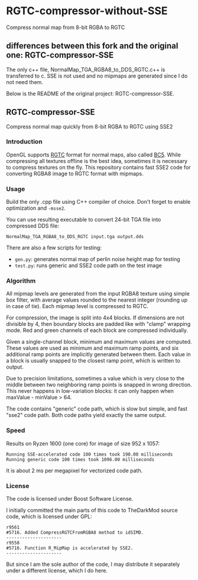# RGTC-compressor-without-SSE
Compress normal map from 8-bit RGBA to RGTC

## differences between this fork and the original one: RGTC-compressor-SSE
The only c++ file, NormalMap_TGA_RGBA8_to_DDS_RGTC.c++ is transferred to c. SSE is not used and no mipmaps are generated since I do not need them.

Below is the README of the original project: RGTC-compressor-SSE.

## RGTC-compressor-SSE
Compress normal map quickly from 8-bit RGBA to RGTC using SSE2

### Introduction

OpenGL supports [RGTC](https://www.khronos.org/opengl/wiki/Red_Green_Texture_Compression) format for normal maps, also called [BC5](https://en.wikipedia.org/wiki/S3_Texture_Compression#BC4_and_BC5).
While compressing all textures offline is the best idea, sometimes it is necessary to compress textures on the fly.
This repository contains fast SSE2 code for converting RGBA8 image to RGTC format with mipmaps.

### Usage

Build the only .cpp file using C++ compiler of choice.
Don't forget to enable optimization and `-msse2`.

You can use resulting executable to convert 24-bit TGA file into compressed DDS file:

    NormalMap_TGA_RGBA8_to_DDS_RGTC input.tga output.dds
    
There are also a few scripts for testing:

 * `gen.py`: generates normal map of perlin noise height map for testing
 * `test.py`: runs generic and SSE2 code path on the test image

### Algorithm

All mipmap levels are generated from the input RGBA8 texture using simple box filter, with average values rounded to the nearest integer (rounding up in case of tie).
Each mipmap level is compressed to RGTC.

For compression, the image is split into 4x4 blocks.
If dimensions are not divisible by 4, then boundary blocks are padded like with "clamp" wrapping mode.
Red and green channels of each block are compressed individually.

Given a single-channel block, minimum and maximum values are computed.
These values are used as minimum and maximum ramp points, and six additional ramp points are implicitly generated between them.
Each value in a block is usually snapped to the closest ramp point, which is written to output.

Due to precision limitations, sometimes a value which is very close to the middle between two neighboring ramp points is snapped in wrong direction.
This never happens in low-variation blocks: it can only happen when maxValue - minValue > 64.

The code contains "generic" code path, which is slow but simple, and fast "sse2" code path.
Both code paths yield exactly the same output.

### Speed

Results on Ryzen 1600 (one core) for image of size 952 x 1057:

    Running SSE-accelerated code 100 times took 190.00 milliseconds
    Running generic code 100 times took 1096.00 milliseconds
    
It is about 2 ms per megapixel for vectorized code path.

### License

The code is licensed under Boost Software License.

I initially committed the main parts of this code to TheDarkMod source code, which is licensed under GPL:

    r9561
    #5716. Added CompressRGTCFromRGBA8 method to idSIMD.
    ---------------------
    r9558
    #5716. Function R_MipMap is accelerated by SSE2.
    ---------------------

But since I am the sole author of the code, I may distribute it separately under a different license, which I do here.
